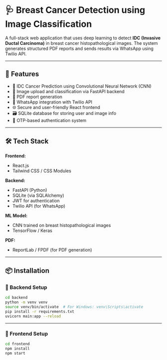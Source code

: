 # 🩺 Breast Cancer Detection using Image Classification

A full-stack web application that uses deep learning to detect **IDC (Invasive Ductal Carcinoma)** in breast cancer histopathological images. The system generates structured PDF reports and sends results via WhatsApp using Twilio API.

---

## 🚀 Features

- 🧠 IDC Cancer Prediction using Convolutional Neural Network (CNN)
- 📂 Image upload and classification via FastAPI backend
- 📄 PDF report generation
- 📱 WhatsApp integration with Twilio API
- 🌐 Secure and user-friendly React frontend
- 🗃️ SQLite database for storing user and image info
- 🔐 OTP-based authentication system

---

## 🛠️ Tech Stack

**Frontend:**
- React.js
- Tailwind CSS / CSS Modules

**Backend:**
- FastAPI (Python)
- SQLite (via SQLAlchemy)
- JWT for authentication
- Twilio API (for WhatsApp)

**ML Model:**
- CNN trained on breast histopathological images
- TensorFlow / Keras

**PDF:**
- ReportLab / FPDF (for PDF generation)

---

## 📦 Installation

### 🔧 Backend Setup

```bash
cd backend
python -m venv venv
source venv/bin/activate  # For Windows: venv\Scripts\activate
pip install -r requirements.txt
uvicorn main:app --reload
```
---
### 🔧 Frontend Setup

```bash
cd frontend
npm install
npm start
```
